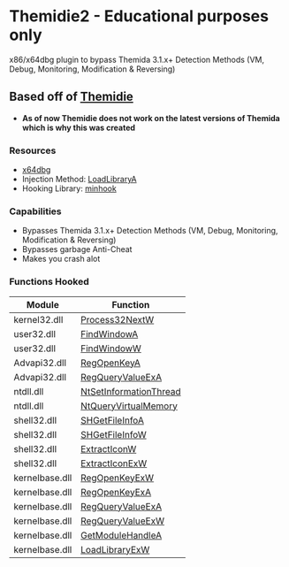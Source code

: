 # Themidie2 - Educational purposes only
x86/x64dbg plugin to bypass Themida 3.1.x+ Detection Methods (VM, Debug, Monitoring, Modification & Reversing)

## Based off of [Themidie](https://github.com/VenTaz/Themidie)
- **As of now Themidie does not work on the latest versions of Themida which is why this was created**

### Resources
- [x64dbg](https://github.com/x64dbg/x64dbg)
- Injection Method: [LoadLibraryA](https://learn.microsoft.com/en-us/windows/win32/api/libloaderapi/nf-libloaderapi-loadlibrarya)
- Hooking Library: [minhook](https://github.com/TsudaKageyu/minhook)

### Capabilities
- Bypasses Themida 3.1.x+ Detection Methods (VM, Debug, Monitoring, Modification & Reversing)
- Bypasses garbage Anti-Cheat
- Makes you crash alot

### Functions Hooked
| Module | Function
| - | - 
| kernel32.dll | [Process32NextW](https://learn.microsoft.com/en-us/windows/win32/api/tlhelp32/nf-tlhelp32-process32nextw)
| user32.dll | [FindWindowA](https://docs.microsoft.com/en-us/windows/win32/api/winuser/nf-winuser-findwindowa)
| user32.dll | [FindWindowW](https://learn.microsoft.com/en-us/windows/win32/api/winuser/nf-winuser-findwindoww)
| Advapi32.dll | [RegOpenKeyA](https://docs.microsoft.com/en-us/windows/win32/api/winreg/nf-winreg-regopenkeya) 
| Advapi32.dll | [RegQueryValueExA](https://docs.microsoft.com/en-us/windows/win32/api/winreg/nf-winreg-regqueryvalueexa)
| ntdll.dll | [NtSetInformationThread](https://docs.microsoft.com/en-us/windows-hardware/drivers/ddi/ntifs/nf-ntifs-ntsetinformationthread)
| ntdll.dll | [NtQueryVirtualMemory](https://docs.microsoft.com/en-us/windows-hardware/drivers/ddi/ntifs/nf-ntifs-ntqueryvirtualmemory)
| shell32.dll | [SHGetFileInfoA](https://learn.microsoft.com/en-us/windows/win32/api/shellapi/nf-shellapi-shgetfileinfoa)
| shell32.dll | [SHGetFileInfoW](https://learn.microsoft.com/en-us/windows/win32/api/shellapi/nf-shellapi-shgetfileinfow)
| shell32.dll | [ExtractIconW](https://learn.microsoft.com/en-us/windows/win32/api/shellapi/nf-shellapi-ExtractIconW)
| shell32.dll | [ExtractIconExW](https://learn.microsoft.com/en-us/windows/win32/api/shellapi/nf-shellapi-ExtractIconExW)
| kernelbase.dll | [RegOpenKeyExW](https://learn.microsoft.com/en-us/windows/win32/api/winreg/nf-winreg-regopenkeyexw)
| kernelbase.dll | [RegOpenKeyExA](https://learn.microsoft.com/en-us/windows/win32/api/winreg/nf-winreg-regopenkeyexa)
| kernelbase.dll | [RegQueryValueExA](https://learn.microsoft.com/en-us/windows/win32/api/winreg/nf-winreg-RegQueryValueExA)
| kernelbase.dll | [RegQueryValueExW](https://learn.microsoft.com/en-us/windows/win32/api/winreg/nf-winreg-RegQueryValueExW)
| kernelbase.dll | [GetModuleHandleA](https://docs.microsoft.com/en-us/windows/win32/api/libloaderapi/nf-libloaderapi-getmodulehandlea)
| kernelbase.dll | [LoadLibraryExW](https://learn.microsoft.com/en-us/windows/win32/api/libloaderapi/nf-libloaderapi-loadlibraryexw)
